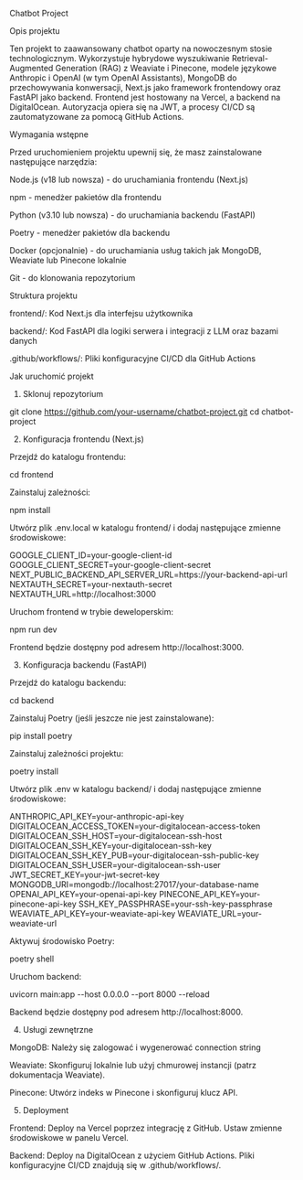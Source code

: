 Chatbot Project

Opis projektu

Ten projekt to zaawansowany chatbot oparty na nowoczesnym stosie technologicznym. Wykorzystuje hybrydowe wyszukiwanie Retrieval-Augmented Generation (RAG) z Weaviate i Pinecone, modele językowe Anthropic i OpenAI (w tym OpenAI Assistants), MongoDB do przechowywania konwersacji, Next.js jako framework frontendowy oraz FastAPI jako backend. Frontend jest hostowany na Vercel, a backend na DigitalOcean. Autoryzacja opiera się na JWT, a procesy CI/CD są zautomatyzowane za pomocą GitHub Actions.

Wymagania wstępne

Przed uruchomieniem projektu upewnij się, że masz zainstalowane następujące narzędzia:

Node.js (v18 lub nowsza) - do uruchamiania frontendu (Next.js)

npm - menedżer pakietów dla frontendu

Python (v3.10 lub nowsza) - do uruchamiania backendu (FastAPI)

Poetry - menedżer pakietów dla backendu

Docker (opcjonalnie) - do uruchamiania usług takich jak MongoDB, Weaviate lub Pinecone lokalnie

Git - do klonowania repozytorium

Struktura projektu

frontend/: Kod Next.js dla interfejsu użytkownika

backend/: Kod FastAPI dla logiki serwera i integracji z LLM oraz bazami danych

.github/workflows/: Pliki konfiguracyjne CI/CD dla GitHub Actions

Jak uruchomić projekt

1. Sklonuj repozytorium

git clone https://github.com/your-username/chatbot-project.git
cd chatbot-project

2. Konfiguracja frontendu (Next.js)

Przejdź do katalogu frontendu:

cd frontend

Zainstaluj zależności:

npm install

Utwórz plik .env.local w katalogu frontend/ i dodaj następujące zmienne środowiskowe:

GOOGLE_CLIENT_ID=your-google-client-id
GOOGLE_CLIENT_SECRET=your-google-client-secret
NEXT_PUBLIC_BACKEND_API_SERVER_URL=https://your-backend-api-url
NEXTAUTH_SECRET=your-nextauth-secret
NEXTAUTH_URL=http://localhost:3000

Uruchom frontend w trybie deweloperskim:

npm run dev

Frontend będzie dostępny pod adresem http://localhost:3000.

3. Konfiguracja backendu (FastAPI)

Przejdź do katalogu backendu:

cd backend

Zainstaluj Poetry (jeśli jeszcze nie jest zainstalowane):

pip install poetry

Zainstaluj zależności projektu:

poetry install

Utwórz plik .env w katalogu backend/ i dodaj następujące zmienne środowiskowe:

ANTHROPIC_API_KEY=your-anthropic-api-key
DIGITALOCEAN_ACCESS_TOKEN=your-digitalocean-access-token
DIGITALOCEAN_SSH_HOST=your-digitalocean-ssh-host
DIGITALOCEAN_SSH_KEY=your-digitalocean-ssh-key
DIGITALOCEAN_SSH_KEY_PUB=your-digitalocean-ssh-public-key
DIGITALOCEAN_SSH_USER=your-digitalocean-ssh-user
JWT_SECRET_KEY=your-jwt-secret-key
MONGODB_URI=mongodb://localhost:27017/your-database-name
OPENAI_API_KEY=your-openai-api-key
PINECONE_API_KEY=your-pinecone-api-key
SSH_KEY_PASSPHRASE=your-ssh-key-passphrase
WEAVIATE_API_KEY=your-weaviate-api-key
WEAVIATE_URL=your-weaviate-url

Aktywuj środowisko Poetry:

poetry shell

Uruchom backend:

uvicorn main:app --host 0.0.0.0 --port 8000 --reload

Backend będzie dostępny pod adresem http://localhost:8000.

4. Usługi zewnętrzne

MongoDB: Należy się zalogować i wygenerować connection string

Weaviate: Skonfiguruj lokalnie lub użyj chmurowej instancji (patrz dokumentacja Weaviate).

Pinecone: Utwórz indeks w Pinecone i skonfiguruj klucz API.

5. Deployment

Frontend: Deploy na Vercel poprzez integrację z GitHub. Ustaw zmienne środowiskowe w panelu Vercel.

Backend: Deploy na DigitalOcean z użyciem GitHub Actions. Pliki konfiguracyjne CI/CD znajdują się w .github/workflows/.

